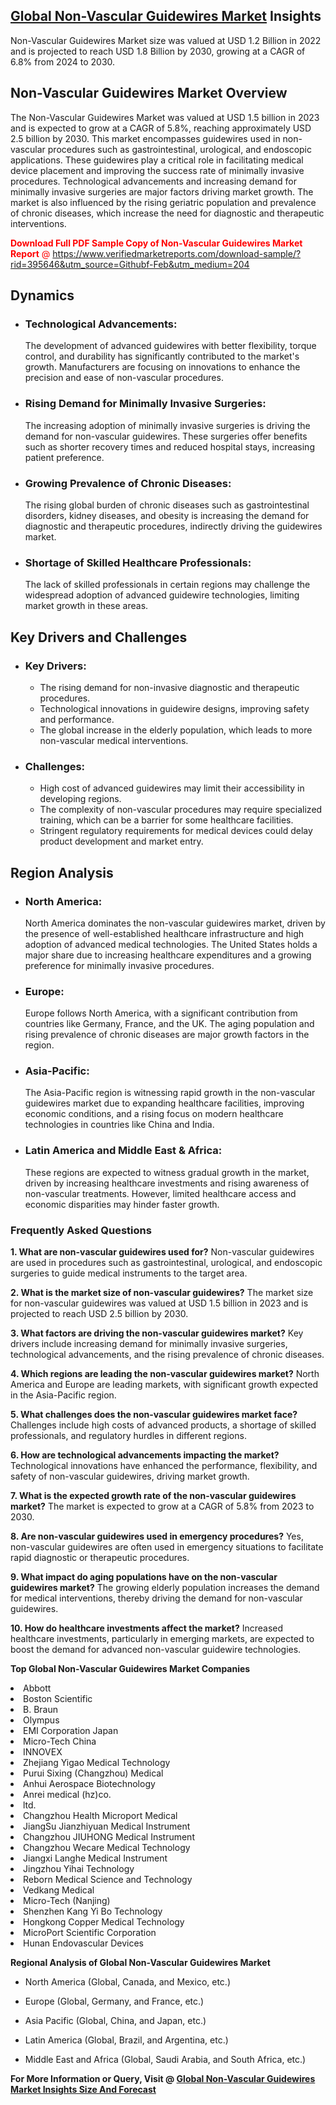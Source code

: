 <h2><a href="https://www.verifiedmarketreports.com/download-sample/?rid=395646&amp;utm_source=Githubf&amp;utm_medium=204" target="_blank">Global Non-Vascular Guidewires Market</a> Insights</h2><p>Non-Vascular Guidewires Market size was valued at USD 1.2 Billion in 2022 and is projected to reach USD 1.8 Billion by 2030, growing at a CAGR of 6.8% from 2024 to 2030.</p><p><h2>Non-Vascular Guidewires Market Overview</h2> <p>The Non-Vascular Guidewires Market was valued at USD 1.5 billion in 2023 and is expected to grow at a CAGR of 5.8%, reaching approximately USD 2.5 billion by 2030. This market encompasses guidewires used in non-vascular procedures such as gastrointestinal, urological, and endoscopic applications. These guidewires play a critical role in facilitating medical device placement and improving the success rate of minimally invasive procedures. Technological advancements and increasing demand for minimally invasive surgeries are major factors driving market growth. The market is also influenced by the rising geriatric population and prevalence of chronic diseases, which increase the need for diagnostic and therapeutic interventions.</p> <p><p><span class=""><span style="color: #ff0000;"><strong>Download Full PDF Sample Copy of Non-Vascular Guidewires Market Report</strong> @ </span><a href="https://www.verifiedmarketreports.com/download-sample/?rid=395646&amp;utm_source=Githubf-Feb&amp;utm_medium=204" target="_blank">https://www.verifiedmarketreports.com/download-sample/?rid=395646&amp;utm_source=Githubf-Feb&amp;utm_medium=204</a></span></p></p> <h2>Dynamics</h2> <ul> <li><h3>Technological Advancements:</h3> The development of advanced guidewires with better flexibility, torque control, and durability has significantly contributed to the market's growth. Manufacturers are focusing on innovations to enhance the precision and ease of non-vascular procedures.</li> <li><h3>Rising Demand for Minimally Invasive Surgeries:</h3> The increasing adoption of minimally invasive surgeries is driving the demand for non-vascular guidewires. These surgeries offer benefits such as shorter recovery times and reduced hospital stays, increasing patient preference.</li> <li><h3>Growing Prevalence of Chronic Diseases:</h3> The rising global burden of chronic diseases such as gastrointestinal disorders, kidney diseases, and obesity is increasing the demand for diagnostic and therapeutic procedures, indirectly driving the guidewires market.</li> <li><h3>Shortage of Skilled Healthcare Professionals:</h3> The lack of skilled professionals in certain regions may challenge the widespread adoption of advanced guidewire technologies, limiting market growth in these areas.</li> </ul> <h2>Key Drivers and Challenges</h2> <ul> <li><h3>Key Drivers:</h3> <ul> <li>The rising demand for non-invasive diagnostic and therapeutic procedures.</li> <li>Technological innovations in guidewire designs, improving safety and performance.</li> <li>The global increase in the elderly population, which leads to more non-vascular medical interventions.</li> </ul> </li> <li><h3>Challenges:</h3> <ul> <li>High cost of advanced guidewires may limit their accessibility in developing regions.</li> <li>The complexity of non-vascular procedures may require specialized training, which can be a barrier for some healthcare facilities.</li> <li>Stringent regulatory requirements for medical devices could delay product development and market entry.</li> </ul> </li> </ul> <h2>Region Analysis</h2> <ul> <li><h3>North America:</h3> North America dominates the non-vascular guidewires market, driven by the presence of well-established healthcare infrastructure and high adoption of advanced medical technologies. The United States holds a major share due to increasing healthcare expenditures and a growing preference for minimally invasive procedures.</li> <li><h3>Europe:</h3> Europe follows North America, with a significant contribution from countries like Germany, France, and the UK. The aging population and rising prevalence of chronic diseases are major growth factors in the region.</li> <li><h3>Asia-Pacific:</h3> The Asia-Pacific region is witnessing rapid growth in the non-vascular guidewires market due to expanding healthcare facilities, improving economic conditions, and a rising focus on modern healthcare technologies in countries like China and India.</li> <li><h3>Latin America and Middle East & Africa:</h3> These regions are expected to witness gradual growth in the market, driven by increasing healthcare investments and rising awareness of non-vascular treatments. However, limited healthcare access and economic disparities may hinder faster growth.</li> </ul> <h3>Frequently Asked Questions</h3> <p><strong>1. What are non-vascular guidewires used for?</strong> Non-vascular guidewires are used in procedures such as gastrointestinal, urological, and endoscopic surgeries to guide medical instruments to the target area.</p> <p><strong>2. What is the market size of non-vascular guidewires?</strong> The market size for non-vascular guidewires was valued at USD 1.5 billion in 2023 and is projected to reach USD 2.5 billion by 2030.</p> <p><strong>3. What factors are driving the non-vascular guidewires market?</strong> Key drivers include increasing demand for minimally invasive surgeries, technological advancements, and the rising prevalence of chronic diseases.</p> <p><strong>4. Which regions are leading the non-vascular guidewires market?</strong> North America and Europe are leading markets, with significant growth expected in the Asia-Pacific region.</p> <p><strong>5. What challenges does the non-vascular guidewires market face?</strong> Challenges include high costs of advanced products, a shortage of skilled professionals, and regulatory hurdles in different regions.</p> <p><strong>6. How are technological advancements impacting the market?</strong> Technological innovations have enhanced the performance, flexibility, and safety of non-vascular guidewires, driving market growth.</p> <p><strong>7. What is the expected growth rate of the non-vascular guidewires market?</strong> The market is expected to grow at a CAGR of 5.8% from 2023 to 2030.</p> <p><strong>8. Are non-vascular guidewires used in emergency procedures?</strong> Yes, non-vascular guidewires are often used in emergency situations to facilitate rapid diagnostic or therapeutic procedures.</p> <p><strong>9. What impact do aging populations have on the non-vascular guidewires market?</strong> The growing elderly population increases the demand for medical interventions, thereby driving the demand for non-vascular guidewires.</p> <p><strong>10. How do healthcare investments affect the market?</strong> Increased healthcare investments, particularly in emerging markets, are expected to boost the demand for advanced non-vascular guidewire technologies.</p> </p><p><strong>Top Global Non-Vascular Guidewires Market Companies</strong></p><div data-test-id=""><p><li>Abbott</li><li> Boston Scientific</li><li> B. Braun</li><li> Olympus</li><li> EMI Corporation Japan</li><li> Micro-Tech China</li><li> INNOVEX</li><li> Zhejiang Yigao Medical Technology</li><li> Purui Sixing (Changzhou) Medical</li><li> Anhui Aerospace Biotechnology</li><li> Anrei medical (hz)co.</li><li>ltd.</li><li> Changzhou Health Microport Medical</li><li> JiangSu Jianzhiyuan Medical Instrument</li><li> Changzhou JIUHONG Medical Instrument</li><li> Changzhou Wecare Medical Technology</li><li> Jiangxi Langhe Medical Instrument</li><li> Jingzhou Yihai Technology</li><li> Reborn Medical Science and Technology</li><li> Vedkang Medical</li><li> Micro-Tech (Nanjing)</li><li> Shenzhen Kang Yi Bo Technology</li><li> Hongkong Copper Medical Technology</li><li> MicroPort Scientific Corporation</li><li> Hunan Endovascular Devices</li></p><div><strong>Regional Analysis of&nbsp;Global Non-Vascular Guidewires Market</strong></div><ul><li dir="ltr"><p dir="ltr">North America&nbsp;(Global, Canada, and Mexico, etc.)</p></li><li dir="ltr"><p dir="ltr">Europe (Global, Germany, and France, etc.)</p></li><li dir="ltr"><p dir="ltr">Asia Pacific&nbsp;(Global, China, and Japan, etc.)</p></li><li dir="ltr"><p dir="ltr">Latin America&nbsp;(Global, Brazil, and Argentina, etc.)</p></li><li dir="ltr">Middle East and Africa&nbsp;(Global, Saudi Arabia, and South Africa, etc.)</li></ul><p><strong>For More Information or Query, Visit @&nbsp;</strong><strong><a href="https://www.verifiedmarketreports.com/product/non-vascular-guidewires-market/?utm_source=Githubf&amp;utm_medium=204" target="_blank">Global Non-Vascular Guidewires Market Insights Size And Forecast</a></strong></p></div>
